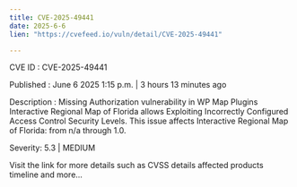 ```yaml
---
title: CVE-2025-49441
date: 2025-6-6
lien: "https://cvefeed.io/vuln/detail/CVE-2025-49441"

---
```


CVE ID : CVE-2025-49441

Published :  June 6
2025
1:15 p.m. | 3 hours
13 minutes ago

Description : Missing Authorization vulnerability in WP Map Plugins Interactive Regional Map of Florida allows Exploiting Incorrectly Configured Access Control Security Levels. This issue affects Interactive Regional Map of Florida: from n/a through 1.0.

Severity: 5.3 | MEDIUM

Visit the link for more details
such as CVSS details
affected products
timeline
and more...
